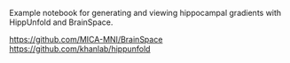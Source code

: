 Example notebook for generating and viewing hippocampal gradients with HippUnfold and BrainSpace.

https://github.com/MICA-MNI/BrainSpace
https://github.com/khanlab/hippunfold
